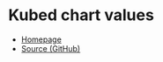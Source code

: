 # Kubed chart values

- [Homepage](https://appscode.com/products/kubed/)
- [Source (GitHub)](https://github.com/kubeops/installer/tree/master/charts/config-syncer)
